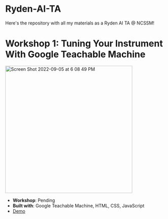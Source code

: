 # Ryden-AI-TA
Here's the repository with all my materials as a Ryden AI TA @ NCSSM!

# Workshop 1: Tuning Your Instrument With Google Teachable Machine
<img width="400" alt="Screen Shot 2022-09-05 at 6 08 49 PM" src="https://user-images.githubusercontent.com/62436772/188516610-2767fc0a-b5ee-4ade-af44-a9239a83766e.png">

- **Workshop**: Pending
- **Built with**: Google Teachable Machine, HTML, CSS, JavaScript
- [Demo](https://ganning127.github.io/Ryden-AI-TA/teachable-machine-tuning/)
